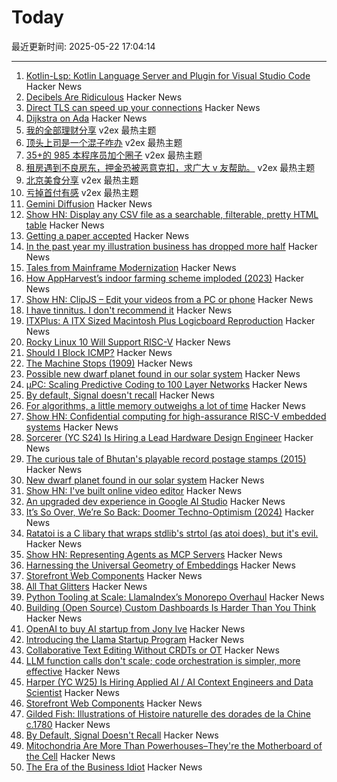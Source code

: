 # Today

最近更新时间: 2025-05-22 17:04:14

--- 
1. [Kotlin-Lsp: Kotlin Language Server and Plugin for Visual Studio Code](https://github.com/Kotlin/kotlin-lsp) Hacker News
2. [Decibels Are Ridiculous](https://lcamtuf.substack.com/p/decibels-are-ridiculous) Hacker News
3. [Direct TLS can speed up your connections](https://marc-bowes.com/postgres-direct-tls.html) Hacker News
4. [Dijkstra on Ada](https://craftofcoding.wordpress.com/2014/04/16/dijkstra-on-ada/) Hacker News
5. [我的全部理财分享](https://www.v2ex.com/t/1133464) v2ex 最热主题
6. [顶头上司是一个混子咋办](https://www.v2ex.com/t/1133444) v2ex 最热主题
7. [35+的 985 本程序员加个圈子](https://www.v2ex.com/t/1133432) v2ex 最热主题
8. [租房遇到不良房东，押金恐被恶意克扣，求广大 v 友帮助。](https://www.v2ex.com/t/1133419) v2ex 最热主题
9. [北京美食分享](https://www.v2ex.com/t/1133416) v2ex 最热主题
10. [亏掉首付有感](https://www.v2ex.com/t/1133437) v2ex 最热主题
11. [Gemini Diffusion](https://simonwillison.net/2025/May/21/gemini-diffusion/) Hacker News
12. [Show HN: Display any CSV file as a searchable, filterable, pretty HTML table](https://github.com/derekeder/csv-to-html-table) Hacker News
13. [Getting a paper accepted](https://maxwellforbes.com/posts/how-to-get-a-paper-accepted/) Hacker News
14. [In the past year my illustration business has dropped more half](https://reverentgeek.com/ai-really-is-taking-my-job/) Hacker News
15. [Tales from Mainframe Modernization](https://oppi.li/posts/tales_from_mainframe_modernization/) Hacker News
16. [How AppHarvest’s indoor farming scheme imploded (2023)](https://www.lpm.org/investigate/2023-11-16/a-celebrated-startup-promised-kentuckians-green-jobs-it-gave-them-a-grueling-hell-on-earth) Hacker News
17. [Show HN: ClipJS – Edit your videos from a PC or phone](https://clipjs.vercel.app/) Hacker News
18. [I have tinnitus. I don't recommend it](https://blog.greg.technology/2025/05/20/tinnitus.html) Hacker News
19. [ITXPlus: A ITX Sized Macintosh Plus Logicboard Reproduction](https://68kmla.org/bb/index.php?threads/itxplus-a-itx-sized-macintosh-plus-logicboard-reproduction.49715/) Hacker News
20. [Rocky Linux 10 Will Support RISC-V](https://rockylinux.org/news/rockylinux-support-for-riscv) Hacker News
21. [Should I Block ICMP?](http://shouldiblockicmp.com/) Hacker News
22. [The Machine Stops (1909)](https://standardebooks.org/ebooks/e-m-forster/short-fiction/text/the-machine-stops) Hacker News
23. [Possible new dwarf planet found in our solar system](https://www.minorplanetcenter.net/mpec/K25/K25K47.html) Hacker News
24. [µPC: Scaling Predictive Coding to 100 Layer Networks](https://arxiv.org/abs/2505.13124) Hacker News
25. [By default, Signal doesn't recall](https://signal.org/blog/signal-doesnt-recall/) Hacker News
26. [For algorithms, a little memory outweighs a lot of time](https://www.quantamagazine.org/for-algorithms-a-little-memory-outweighs-a-lot-of-time-20250521/) Hacker News
27. [Show HN: Confidential computing for high-assurance RISC-V embedded systems](https://github.com/IBM/ACE-RISCV) Hacker News
28. [Sorcerer (YC S24) Is Hiring a Lead Hardware Design Engineer](https://jobs.ashbyhq.com/sorcerer/6beb70de-9956-49b7-8e28-f48ea39efac6) Hacker News
29. [The curious tale of Bhutan's playable record postage stamps (2015)](https://thevinylfactory.com/features/the-curious-tale-of-bhutans-playable-record-postage-stamps/) Hacker News
30. [New dwarf planet found in our solar system](https://www.minorplanetcenter.net/mpec/K25/K25K47.html) Hacker News
31. [Show HN: I've built online video editor](https://clipjs.vercel.app/) Hacker News
32. [An upgraded dev experience in Google AI Studio](https://developers.googleblog.com/en/google-ai-studio-native-code-generation-agentic-tools-upgrade/) Hacker News
33. [It’s So Over, We’re So Back: Doomer Techno-Optimism (2024)](https://americanaffairsjournal.org/2025/05/its-so-over-were-so-back-doomer-techno-optimism/) Hacker News
34. [Ratatoi is a C libary that wraps stdlib's strtol (as atoi does), but it's evil.](https://github.com/rept0id/ratatoi) Hacker News
35. [Show HN: Representing Agents as MCP Servers](https://github.com/lastmile-ai/mcp-agent/tree/main/examples/mcp_agent_server) Hacker News
36. [Harnessing the Universal Geometry of Embeddings](https://arxiv.org/abs/2505.12540) Hacker News
37. [Storefront Web Components](https://shopify.dev/docs/api/storefront-web-components) Hacker News
38. [All That Glitters](https://magazine.atavist.com/all-that-glitters-jona-rechnitz-lawsuit-jadelle-jewelry-coba-ethereummax-mayweather/) Hacker News
39. [Python Tooling at Scale: LlamaIndex’s Monorepo Overhaul](https://www.llamaindex.ai/blog/python-tooling-at-scale-llamaindex-s-monorepo-overhaul) Hacker News
40. [Building (Open Source) Custom Dashboards Is Harder Than You Think](https://langfuse.com/blog/2025-05-21-customizable-dashboards) Hacker News
41. [OpenAI to buy AI startup from Jony Ive](https://www.bloomberg.com/news/articles/2025-05-21/openai-to-buy-apple-veteran-jony-ive-s-ai-device-startup-in-6-5-billion-deal) Hacker News
42. [Introducing the Llama Startup Program](https://ai.meta.com/blog/llama-startup-program/?_fb_noscript=1) Hacker News
43. [Collaborative Text Editing Without CRDTs or OT](https://mattweidner.com/2025/05/21/text-without-crdts.html) Hacker News
44. [LLM function calls don't scale; code orchestration is simpler, more effective](https://jngiam.bearblog.dev/mcp-large-data/) Hacker News
45. [Harper (YC W25) Is Hiring Applied AI / AI Context Engineers and Data Scientist](https://www.ycombinator.com/companies/harper/jobs) Hacker News
46. [Storefront Web Components](https://webcomponents.shopify.dev/) Hacker News
47. [Gilded Fish: Illustrations of Histoire naturelle des dorades de la Chine c.1780](https://publicdomainreview.org/collection/chinese-fishes/) Hacker News
48. [By Default, Signal Doesn't Recall](https://signal.org/blog/signal-doesnt-recall/) Hacker News
49. [Mitochondria Are More Than Powerhouses–They're the Motherboard of the Cell](https://www.scientificamerican.com/article/why-mitochondria-are-more-like-a-motherboard-than-the-powerhouse-of-the-cell/) Hacker News
50. [The Era of the Business Idiot](https://www.wheresyoured.at/the-era-of-the-business-idiot/) Hacker News
